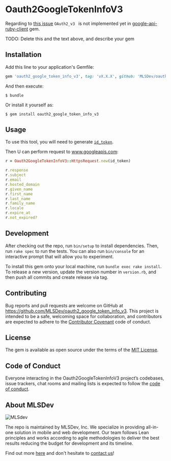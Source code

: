 # Oauth2GoogleTokenInfoV3

Regarding to [this issue](https://github.com/googleapis/google-api-ruby-client/issues/596) `OAuth2_v3 ` is not implemented yet in [google-api-ruby-client](https://github.com/googleapis/google-api-ruby-client) gem.

TODO: Delete this and the text above, and describe your gem

## Installation

Add this line to your application's Gemfile:

```ruby
gem 'oauth2_google_token_info_v3', tag: 'vX.X.X', github: 'MLSDev/oauth2_google_token_info_v3'
```

And then execute:

    $ bundle

Or install it yourself as:

    $ gem install oauth2_google_token_info_v3

## Usage

To use this tool, you will need to generate [`id_token`](https://developers.google.com/identity/sign-in/web/backend-auth#send-the-id-token-to-your-server).

Then U can perform request to www.googleapis.com:

```ruby
r = Oauth2GoogleTokenInfoV3::HttpsRequest.new(id_token)

r.response
r.subject
r.email
r.hosted_domain
r.given_name
r.first_name
r.last_name
r.family_name
r.locale
r.expire_at
r.not_expired?
```

## Development

After checking out the repo, run `bin/setup` to install dependencies. Then, run `rake spec` to run the tests. You can also run `bin/console` for an interactive prompt that will allow you to experiment.

To install this gem onto your local machine, run `bundle exec rake install`. To release a new version, update the version number in `version.rb`, and then push all commits and create release via tag.

## Contributing

Bug reports and pull requests are welcome on GitHub at https://github.com/MLSDev/oauth2_google_token_info_v3. This project is intended to be a safe, welcoming space for collaboration, and contributors are expected to adhere to the [Contributor Covenant](http://contributor-covenant.org) code of conduct.

## License

The gem is available as open source under the terms of the [MIT License](https://opensource.org/licenses/MIT).

## Code of Conduct

Everyone interacting in the Oauth2GoogleTokenInfoV3 project’s codebases, issue trackers, chat rooms and mailing lists is expected to follow the [code of conduct](https://github.com/MLSDev/oauth2_google_token_info_v3/blob/master/CODE_OF_CONDUCT.md).

## About MLSDev

![MLSdev][logo]

The repo is maintained by MLSDev, Inc. We specialize in providing all-in-one solution in mobile and web development. Our team follows Lean principles and works according to agile methodologies to deliver the best results reducing the budget for development and its timeline.

Find out more [here][mlsdev] and don't hesitate to [contact us][contact]!

[mlsdev]:  https://mlsdev.com
[contact]: https://mlsdev.com/contact_us
[logo]:    https://raw.githubusercontent.com/MLSDev/development-standards/master/mlsdev-logo.png "Mlsdev"

